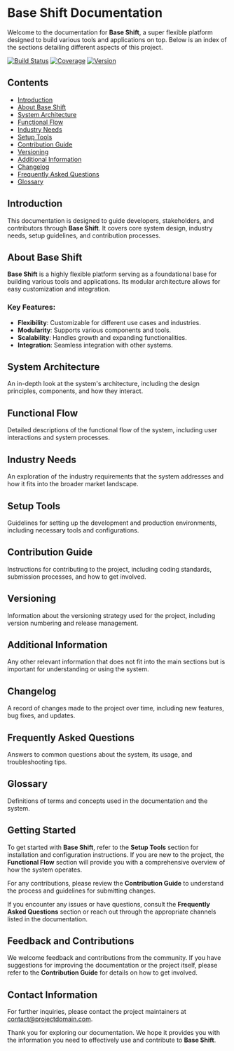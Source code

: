 # Base Shift Documentation

Welcome to the documentation for **Base Shift**, a super flexible platform designed to build various tools and applications on top. Below is an index of the sections detailing different aspects of this project.

[![Build Status](https://img.shields.io/github/workflow/status/username/repository/CI)](https://github.com/username/repository/actions) [![Coverage](https://img.shields.io/codecov/c/github/username/repository)](https://codecov.io/github/username/repository) [![Version](https://img.shields.io/github/v/release/username/repository)](https://github.com/username/repository/releases)

## Contents

- [Introduction](#introduction)
- [About Base Shift](#about-base-shift)
- [System Architecture](#system-architecture)
- [Functional Flow](#functional-flow)
- [Industry Needs](#industry-needs)
- [Setup Tools](#setup-tools)
- [Contribution Guide](#contribution-guide)
- [Versioning](#versioning)
- [Additional Information](#additional-information)
- [Changelog](#changelog)
- [Frequently Asked Questions](#frequently-asked-questions)
- [Glossary](#glossary)

## Introduction

This documentation is designed to guide developers, stakeholders, and contributors through **Base Shift**. It covers core system design, industry needs, setup guidelines, and contribution processes.

## About Base Shift

**Base Shift** is a highly flexible platform serving as a foundational base for building various tools and applications. Its modular architecture allows for easy customization and integration.

### Key Features:
- **Flexibility**: Customizable for different use cases and industries.
- **Modularity**: Supports various components and tools.
- **Scalability**: Handles growth and expanding functionalities.
- **Integration**: Seamless integration with other systems.

## System Architecture

An in-depth look at the system's architecture, including the design principles, components, and how they interact.

## Functional Flow

Detailed descriptions of the functional flow of the system, including user interactions and system processes.

## Industry Needs

An exploration of the industry requirements that the system addresses and how it fits into the broader market landscape.

## Setup Tools

Guidelines for setting up the development and production environments, including necessary tools and configurations.

## Contribution Guide

Instructions for contributing to the project, including coding standards, submission processes, and how to get involved.

## Versioning

Information about the versioning strategy used for the project, including version numbering and release management.

## Additional Information

Any other relevant information that does not fit into the main sections but is important for understanding or using the system.

## Changelog

A record of changes made to the project over time, including new features, bug fixes, and updates.

## Frequently Asked Questions

Answers to common questions about the system, its usage, and troubleshooting tips.

## Glossary

Definitions of terms and concepts used in the documentation and the system.

## Getting Started

To get started with **Base Shift**, refer to the **Setup Tools** section for installation and configuration instructions. If you are new to the project, the **Functional Flow** section will provide you with a comprehensive overview of how the system operates.

For any contributions, please review the **Contribution Guide** to understand the process and guidelines for submitting changes.

If you encounter any issues or have questions, consult the **Frequently Asked Questions** section or reach out through the appropriate channels listed in the documentation.

## Feedback and Contributions

We welcome feedback and contributions from the community. If you have suggestions for improving the documentation or the project itself, please refer to the **Contribution Guide** for details on how to get involved.

## Contact Information

For further inquiries, please contact the project maintainers at [contact@projectdomain.com](mailto:contact@projectdomain.com).

Thank you for exploring our documentation. We hope it provides you with the information you need to effectively use and contribute to **Base Shift**.
